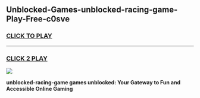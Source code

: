 
## Unblocked-Games-unblocked-racing-game-Play-Free-c0sve
<h3>
<a href="https://premium76.site?title=unblocked-racing-game&ref=22A">CLICK TO PLAY</a></h3>
<hr>

<h3>
<a href="https://premium76.site?title=unblocked-racing-game&ref=22A">CLICK 2 PLAY</a>
  
</h3>

<a href="https://premium76.site?title=unblocked-racing-game&ref=22A"><img src="https://clearcache.store/games.png"></a>


**unblocked-racing-game games unblocked: Your Gateway to Fun and Accessible Online Gaming**
